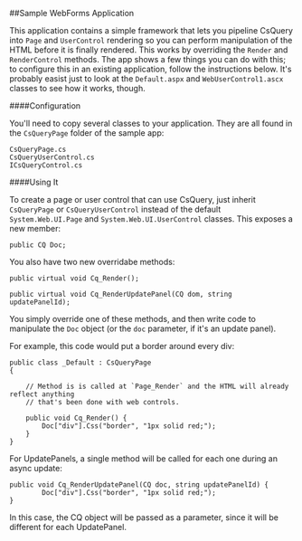 ##Sample WebForms Application

This application contains a simple framework that lets you pipeline CsQuery into `Page` and `UserControl` rendering so you can perform manipulation of the HTML before it is finally rendered. This works by overriding the `Render` and `RenderControl` methods. The app shows a few things you can do with this; to configure this in an existing application, follow the instructions below. It's probably easist just to look at the `Default.aspx` and `WebUserControl1.ascx` classes to see how it works, though.

####Configuration

You'll need to copy several classes to your application. They are all found in the `CsQueryPage` folder of the sample app:

    CsQueryPage.cs
    CsQueryUserControl.cs
    ICsQueryControl.cs


####Using It

To create a page or user control that can use CsQuery, just inherit `CsQueryPage` or `CsQueryUserControl` instead of the default `System.Web.UI.Page` and `System.Web.UI.UserControl` classes. This exposes a new member:

    public CQ Doc;

You also have two new overridabe methods:

    public virtual void Cq_Render();

    public virtual void Cq_RenderUpdatePanel(CQ dom, string updatePanelId);

You simply override one of these methods, and then write code to manipulate the `Doc` object (or the `doc` parameter, if it's an update panel).

For example, this code would put a border around every div:

    public class _Default : CsQueryPage
    {
      
        // Method is is called at `Page_Render` and the HTML will already reflect anything
        // that's been done with web controls.

        public void Cq_Render() {
            Doc["div"].Css("border", "1px solid red;");
        }
    }

For UpdatePanels, a single method will be called for each one during an async update:

    public void Cq_RenderUpdatePanel(CQ doc, string updatePanelId) {
            Doc["div"].Css("border", "1px solid red;");
    }

In this case, the CQ object will be passed as a parameter, since it will be different for each UpdatePanel.
